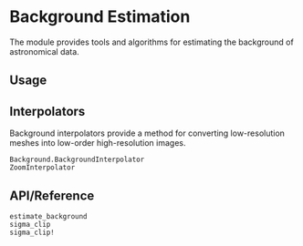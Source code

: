 # Background Estimation

The module provides tools and algorithms for estimating the background of astronomical data.

## Usage


## Interpolators

Background interpolators provide a method for converting low-resolution meshes into low-order high-resolution images. 

```@docs
Background.BackgroundInterpolator
ZoomInterpolator
```

## API/Reference

```@docs
estimate_background
sigma_clip
sigma_clip!
```
